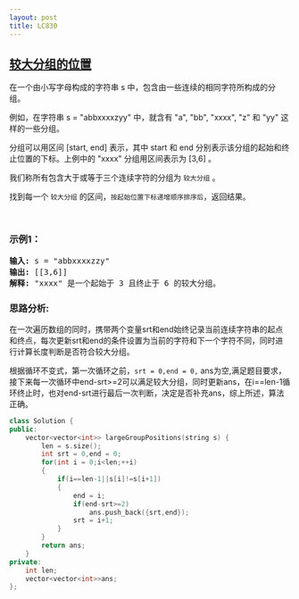 ```yaml
---
layout: post
title: LC830
---
```

## [较大分组的位置](https://leetcode-cn.com/problems/positions-of-large-groups/)

在一个由小写字母构成的字符串 s 中，包含由一些连续的相同字符所构成的分组。

例如，在字符串 s = "abbxxxxzyy" 中，就含有 "a", "bb", "xxxx", "z" 和 "yy" 这样的一些分组。

分组可以用区间 [start, end] 表示，其中 start 和 end 分别表示该分组的起始和终止位置的下标。上例中的 "xxxx" 分组用区间表示为 [3,6] 。

我们称所有包含大于或等于三个连续字符的分组为 `较大分组` 。

找到每一个 `较大分组` 的区间，`按起始位置下标递增顺序排序后`，返回结果。

 


### 示例1：
<pre>
<strong>输入:</strong> s = "abbxxxxzzy"
<strong>输出:</strong> [[3,6]]
<strong>解释:</strong> "xxxx" 是一个起始于 3 且终止于 6 的较大分组。
</pre>

### 思路分析:

在一次遍历数组的同时，携带两个变量srt和end始终记录当前连续字符串的起点和终点，每次更新srt和end的条件设置为当前的字符和下一个字符不同，同时进行计算长度判断是否符合较大分组。

根据循环不变式，第一次循环之前，`srt = 0,end = 0,` ans为空,满足题目要求，接下来每一次循环中end-srt>=2可以满足较大分组，同时更新ans，在i==len-1循环终止时，也对end-srt进行最后一次判断，决定是否补充ans，综上所述，算法正确。


```C++
class Solution {
public:
    vector<vector<int>> largeGroupPositions(string s) {
        len = s.size();
        int srt = 0,end = 0;
        for(int i = 0;i<len;++i)
        {
            if(i==len-1||s[i]!=s[i+1])
            {
                end = i;
                if(end-srt>=2)
                    ans.push_back({srt,end});
                srt = i+1;
            }
        }
        return ans;
    }
private:
    int len;
    vector<vector<int>>ans;
};
```
